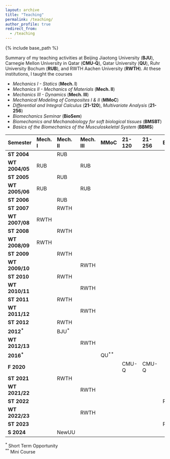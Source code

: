 ```yaml
---
layout: archive
title: "Teaching"
permalink: /teaching/
author_profile: true
redirect_from:
  - /teaching
---
```



{% include base_path %}

Summary of my teaching activities at Beijing Jiaotong University (**BJU**), Carnegie Mellon University in Qatar (**CMU-Q**), Qatar University (**QU**),
Ruhr University Bochum (**RUB**), and RWTH Aachen University (**RWTH**). At these institutions, I taught the courses 
* _Mechanics I - Statics_ (**Mech. I**)
* _Mechanics II - Mechanics of Materials_ (**Mech. II**)
* _Mechanics III - Dynamics_ (**Mech. III**)
* _Mechanical Modeling of Composites I & II_ (**MMoC**)
* _Differential and Integral Calculus_ (**21-120**), _Multivariate Analysis_ (**21-256**)
* _Biomechanics Seminar_ (**BioSem**)
*  _Biomechanics and Mechanobiology for soft biological tissues_ (**BMSBT**)
*  _Basics of the Biomechanics of the Musculoskeletal System_  (**BBMS**)

|Semester       |Mech. I |Mech. II  |Mech. III  |MMoC |21-120   |21-256 | BioSem | BMSBT | BBMS | ME |
|:---|:-------|:---------|:----------|:---|:---|:---|:---|:---|:---|:---|
|**ST 2004**    |        |RUB       |           |             |         |       |        |        |        |        |
|**WT 2004/05** |RUB     |          |RUB        |             |         |       |        |        |        |        |
|**ST 2005**    |        |RUB       |           |             |         |       |        |        |        |        |
|**WT 2005/06** |RUB     |          |RUB        |             |         |       |        |        |        |        |
|**ST 2006**    |        |RUB       |           |             |         |       |        |        |        |        |
|**ST 2007**    |        |RWTH      |           |             |         |       |        |        |        |        |
|**WT 2007/08** |RWTH    |          |           |             |         |       |        |        |        |        |
|**ST 2008**    |        |RWTH      |           |             |         |       |        |        |        |        |    
|**WT 2008/09** |RWTH    |          |           |             |         |       |        |        |        |        |  
|**ST 2009**    |        |RWTH      |           |             |         |       |        |        |        |        |
|**WT 2009/10** |        |          |RWTH       |             |         |       |        |        |        |        |
|**ST 2010**    |        |RWTH      |           |             |         |       |        |        |        |        |
|**WT 2010/11** |        |          |RWTH       |             |         |       |        |        |        |        |
|**ST 2011**    |        |RWTH      |           |             |         |       |        |        |        |        |
|**WT 2011/12** |        |          |RWTH       |             |         |       |        |        |        |        |
|**ST 2012**    |        |RWTH      |           |             |         |       |        |        |        |        |
|**2012<sup>*</sup>** |  |BJU<sup>*</sup> |     |             |         |       |        |        |        |        |
|**WT 2012/13** |        |          |RWTH       |             |         |       |        |        |        |        |
|**2016<sup>*</sup>** |  |          |           |QU<sup>**</sup>  |     |       |        |        |        |        |
|**F 2020**     |        |          |           |             |CMU-Q    |CMU-Q  |        |        |        |        |
|**ST 2021**    |        |RWTH      |           |             |         |       |        |        |        |        |
|**WT 2021/22** |        |          |RWTH       |             |         |       |        |        |        |        |
|**ST 2022**    |        |          |           |             |         |       |RWTH    |RWTH    |RWTH    |        |
|**WT 2022/23** |        |          |RWTH       |             |         |       |        |        |        |        | 
|**ST 2023**    |        |          |           |             |         |       |RWTH    |RWTH    |RWTH    |        |
|**S 2024**     |        |NewUU     |           |             |         |       |        |        |        |NewUU   |

<sup>*</sup> Short Term Opportunity<br/> 
<sup>**</sup> Mini Course






